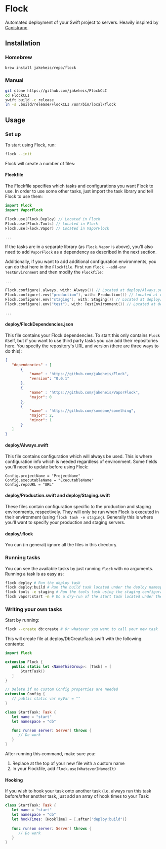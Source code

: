 # Flock

Automated deployment of your Swift project to servers. Heavily inspired by [Capistrano](https://github.com/capistrano/capistrano).

## Installation
### Homebrew
```bash
brew install jakeheis/repo/flock
```
### Manual
```bash
git clone https://github.com/jakeheis/FlockCLI
cd FlockCLI
swift build -c release
ln -s .build/release/FlockCLI /usr/bin/local/flock
```

## Usage
### Set up
To start using Flock, run:
```bash
flock --init
```

Flock will create a number of files:

#### Flockfile
The Flockfile specifies which tasks and configurations you want Flock to use. In order to use some other tasks, just import the task library and tell Flock to use them:
```swift
import Flock
import VaporFlock

Flock.use(Flock.Deploy) // Located in Flock
Flock.use(Flock.Tools) // Located in Flock
Flock.use(Flock.Vapor) // Located in VaporFlock

...
```
If the tasks are in a separate library (as `Flock.Vapor` is above), you'll also need to add `VaporFlock` as a dependency as described in the next section.

Additionally, if you want to add additional configuration environments, you can do that here in the `Flockfile`. First run `flock --add-env TestEnvironment` and then modify the `Flockfile`:
```swift
...

Flock.configure(.always, with: Always()) // Located at deploy/Always.swift
Flock.configure(.env("production"), with: Production()) // Located at deploy/Production.swift
Flock.configure(.env("staging"), with: Staging()) // Located at deploy/Staging.swift
Flock.configure(.env("test"), with: TestEnvironment()) // Located at deploy/TestEnvironment.swift

...
```

#### deploy/FlockDependencies.json
This file contains your Flock dependencies. To start this only contains `Flock` itself, but if you want to use third party tasks you can add their repositories here. You specify the repository's URL and version (there are three ways to do this):
```json
{
   "dependencies" : [
       {
           "name" : "https://github.com/jakeheis/Flock",
           "version": "0.0.1"
       },
       {
           "name" : "https://github.com/jakeheis/VaporFlock",
           "major": 0
       },
       {
           "name" : "https://github.com/someone/something",
           "major": 2,
           "minor": 1
       }
   ]
}
```

#### deploy/Always.swift
This file contains configuration which will always be used. This is where configuration info which is needed regardless of environment. Some fields you'll need to update before using Flock:
```
Config.projectName = "ProjectName"
Config.executableName = "ExecutableName"
Config.repoURL = "URL"
```

#### deploy/Production.swift and deploy/Staging.swift
These files contain configuration specific to the production and staging environments, respectively. They will only be run when Flock is executed in their environment (using `flock task -e staging`). Generally this is where you'll want to specify your production and staging servers.

#### deploy/.flock
You can (in general) ignore all the files in this directory.

### Running tasks

You can see the available tasks by just running `flock` with no arguments. Running a task is as easy as:
```bash
flock deploy # Run the deploy task
flock deploy:build # Run the build task located under the deploy namespace
flock tools -e staging # Run the tools task using the staging configuration
flock vapor:start -n # Do a dry-run of the start task located under the Vapor namespace - print the commands that would be executed without actually executing anything
```

### Writing your own tasks
Start by running:
```bash
flock --create db:create # Or whatever you want to call your new task
```

This will create file at deploy/DbCreateTask.swift with the following contents:
```swift
import Flock

extension Flock {
   public static let <NameThisGroup>: [Task] = [
       StartTask()
   ]
}

// Delete if no custom Config properties are needed
extension Config {
   // public static var myVar = ""
}

class StartTask: Task {
   let name = "start"
   let namespace = "db"

   func run(on server: Server) throws {
      // Do work
   }
}
```

After running this command, make sure you:
1. Replace <NameThisGroup> at the top of your new file with a custom name
2. In your Flockfile, add `Flock.use(WhateverINamedIt)`

#### Hooking

If you wish to hook your task onto another task (i.e. always run this task before/after another task, just add an array of hook times to your Task:
```swift
class StartTask: Task {
   let name = "start"
   let namespace = "db"
   let hookTimes: [HookTime] = [.after("deploy:build")]
   
   func run(on server: Server) throws {
      // Do work
   }
}
```
